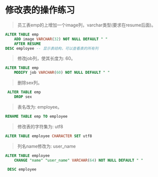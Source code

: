 # 修改表的操作练习

> 员工表emp的上增加一个image列，varchar类型(要求在resume后面)。
``` sql 
ALTER TABLE emp 
	ADD image VARCHAR(32) NOT NULL DEFAULT " " 
	AFTER RESUME
DESC employee -- 显示表结构，可以查看表的所有列
```
 
> 修改job列，使其长度为:  60。
``` sql 
ALTER TABLE emp 
 	MODIFY job VARCHAR(60) NOT NULL DEFAULT " " 
```
 	
> 删除sex列。
``` sql 
 ALTER TABLE emp
 	DROP sex
``` 
 	
> 表名改为:  employee。
``` sql 
RENAME TABLE emp TO employee
``` 
 
> 修改表的字符集为:  utf8 
``` sql 
ALTER TABLE employee CHARACTER SET utf8
``` 
 
> 列名name修改为:  user_name
``` sql 
ALTER TABLE employee 
 	CHANGE "name" "user_name" VARCHAR(64) NOT NULL DEFAULT " "
 	
 DESC employee
``` 
